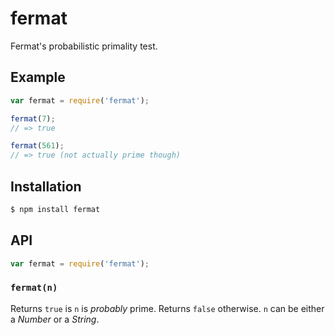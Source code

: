# fermat

Fermat's probabilistic primality test.

## Example

``` javascript
var fermat = require('fermat');

fermat(7);
// => true

fermat(561);
// => true (not actually prime though)
```

## Installation

``` bash
$ npm install fermat
```

## API

``` javascript
var fermat = require('fermat');
```

### `fermat(n)`

Returns `true` is `n` is _probably_ prime. Returns `false` otherwise. `n` can be
either a _Number_ or a _String_.